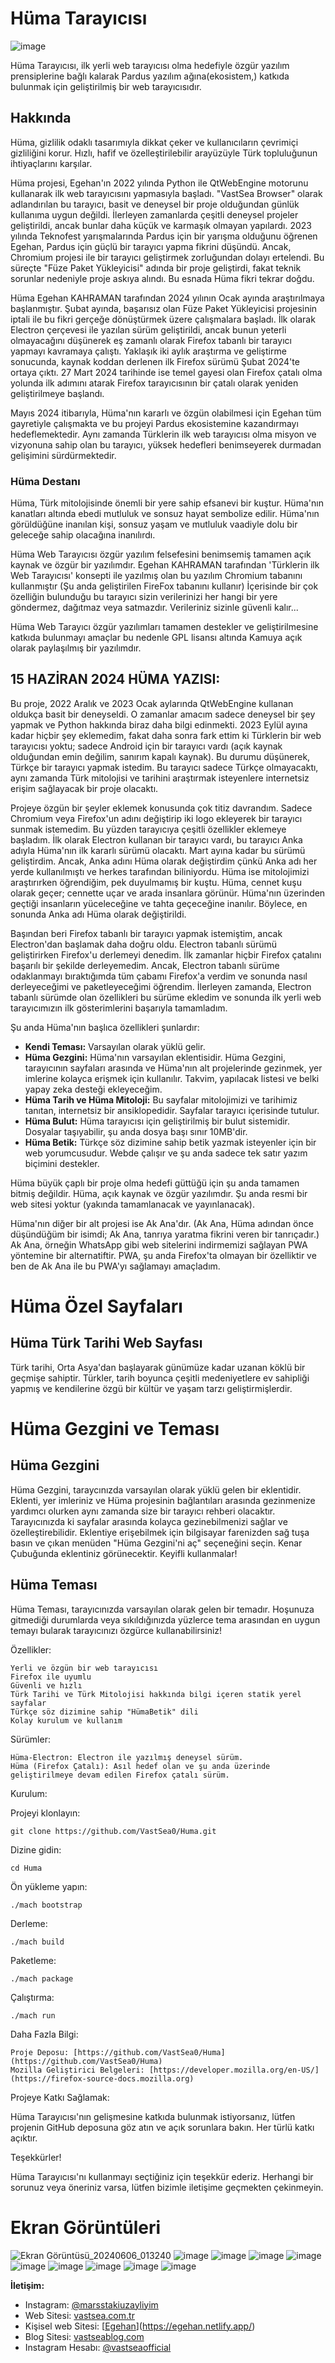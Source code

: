 # Hüma Tarayıcısı
![image](https://github.com/VastSea0/Huma/assets/144556903/13e56ba3-2023-4581-a2c8-0c88fdbb78fd)

Hüma Tarayıcısı, ilk yerli web tarayıcısı olma hedefiyle özgür yazılım prensiplerine bağlı kalarak Pardus yazılım ağına(ekosistem,) katkıda bulunmak için geliştirilmiş bir web tarayıcısıdır.

## Hakkında

Hüma, gizlilik odaklı tasarımıyla dikkat çeker ve kullanıcıların çevrimiçi gizliliğini korur. Hızlı, hafif ve özelleştirilebilir arayüzüyle Türk topluluğunun ihtiyaçlarını karşılar.

Hüma projesi, Egehan'ın 2022 yılında Python ile QtWebEngine motorunu kullanarak ilk web tarayıcısını yapmasıyla başladı. "VastSea Browser" olarak adlandırılan bu tarayıcı, basit ve deneysel bir proje olduğundan günlük kullanıma uygun değildi. İlerleyen zamanlarda çeşitli deneysel projeler geliştirildi, ancak bunlar daha küçük ve karmaşık olmayan yapılardı. 2023 yılında Teknofest yarışmalarında Pardus için bir yarışma olduğunu öğrenen Egehan, Pardus için güçlü bir tarayıcı yapma fikrini düşündü. Ancak, Chromium projesi ile bir tarayıcı geliştirmek zorluğundan dolayı ertelendi. Bu süreçte "Füze Paket Yükleyicisi" adında bir proje geliştirdi, fakat teknik sorunlar nedeniyle proje askıya alındı. Bu esnada Hüma fikri tekrar doğdu.

Hüma Egehan KAHRAMAN tarafından 2024 yılının Ocak ayında araştırılmaya başlanmıştır. Şubat ayında, başarısız olan Füze Paket Yükleyicisi projesinin iptali ile bu fikri gerçeğe dönüştürmek üzere çalışmalara başladı. İlk olarak Electron çerçevesi ile yazılan sürüm geliştirildi, ancak bunun yeterli olmayacağını düşünerek eş zamanlı olarak Firefox tabanlı bir tarayıcı yapmayı kavramaya çalıştı. Yaklaşık iki aylık araştırma ve geliştirme sonucunda, kaynak koddan derlenen ilk Firefox sürümü Şubat 2024'te ortaya çıktı. 27 Mart 2024 tarihinde ise temel gayesi olan Firefox çatalı olma yolunda ilk adımını atarak Firefox tarayıcısının bir çatalı olarak yeniden geliştirilmeye başlandı.

Mayıs 2024 itibarıyla, Hüma'nın kararlı ve özgün olabilmesi için Egehan tüm gayretiyle çalışmakta ve bu projeyi Pardus ekosistemine kazandırmayı hedeflemektedir. Aynı zamanda Türklerin ilk web tarayıcısı olma misyon ve vizyonuna sahip olan bu tarayıcı, yüksek hedefleri benimseyerek durmadan gelişimini sürdürmektedir.

### Hüma Destanı
Hüma, Türk mitolojisinde önemli bir yere sahip efsanevi bir kuştur. Hüma'nın kanatları altında ebedi mutluluk ve sonsuz hayat sembolize edilir. Hüma'nın görüldüğüne inanılan kişi, sonsuz yaşam ve mutluluk vaadiyle dolu bir geleceğe sahip olacağına inanılırdı.

Hüma Web Tarayıcısı özgür yazılım felsefesini benimsemiş tamamen açık kaynak ve özgür bir yazılımdır. Egehan KAHRAMAN tarafından 'Türklerin ilk Web Tarayıcısı' konsepti ile yazılmış olan bu yazılım Chromium tabanını kullanmıştır (Şu anda geliştirilen FireFox tabanını kullanır) İçerisinde bir çok özelliğin bulunduğu bu tarayıcı sizin verilerinizi her hangi bir yere göndermez, dağıtmaz veya satmazdır. Verileriniz sizinle güvenli kalır...

Hüma Web Tarayıcı özgür yazılımları tamamen destekler ve geliştirilmesine katkıda bulunmayı amaçlar bu nedenle GPL lisansı altında Kamuya açık olarak paylaşılmış bir yazılımdır.
## 15 HAZİRAN 2024 HÜMA YAZISI:
Bu proje, 2022 Aralık ve 2023 Ocak aylarında QtWebEngine kullanan oldukça basit bir deneyseldi. O zamanlar amacım sadece deneysel bir şey yapmak ve Python hakkında biraz daha bilgi edinmekti. 2023 Eylül ayına kadar hiçbir şey eklemedim, fakat daha sonra fark ettim ki Türklerin bir web tarayıcısı yoktu; sadece Android için bir tarayıcı vardı (açık kaynak olduğundan emin değilim, sanırım kapalı kaynak). Bu durumu düşünerek, Türkçe bir tarayıcı yapmak istedim. Bu tarayıcı sadece Türkçe olmayacaktı, aynı zamanda Türk mitolojisi ve tarihini araştırmak isteyenlere internetsiz erişim sağlayacak bir proje olacaktı.

Projeye özgün bir şeyler eklemek konusunda çok titiz davrandım. Sadece Chromium veya Firefox'un adını değiştirip iki logo ekleyerek bir tarayıcı sunmak istemedim. Bu yüzden tarayıcıya çeşitli özellikler eklemeye başladım. İlk olarak Electron kullanan bir tarayıcı vardı, bu tarayıcı Anka adıyla Hüma'nın ilk kararlı sürümü olacaktı. Mart ayına kadar bu sürümü geliştirdim. Ancak, Anka adını Hüma olarak değiştirdim çünkü Anka adı her yerde kullanılmıştı ve herkes tarafından biliniyordu. Hüma ise mitolojimizi araştırırken öğrendiğim, pek duyulmamış bir kuştu. Hüma, cennet kuşu olarak geçer; cennette uçar ve arada insanlara görünür. Hüma'nın üzerinden geçtiği insanların yüceleceğine ve tahta geçeceğine inanılır. Böylece, en sonunda Anka adı Hüma olarak değiştirildi.

Başından beri Firefox tabanlı bir tarayıcı yapmak istemiştim, ancak Electron'dan başlamak daha doğru oldu. Electron tabanlı sürümü geliştirirken Firefox'u derlemeyi denedim. İlk zamanlar hiçbir Firefox çatalını başarılı bir şekilde derleyemedim. Ancak, Electron tabanlı sürüme odaklanmayı bıraktığımda tüm çabamı Firefox'a verdim ve sonunda nasıl derleyeceğimi ve paketleyeceğimi öğrendim. İlerleyen zamanda, Electron tabanlı sürümde olan özellikleri bu sürüme ekledim ve sonunda ilk yerli web tarayıcımızın ilk gösterimlerini başarıyla tamamladım.

Şu anda Hüma'nın başlıca özellikleri şunlardır:
- **Kendi Teması:** Varsayılan olarak yüklü gelir.
- **Hüma Gezgini:** Hüma'nın varsayılan eklentisidir. Hüma Gezgini, tarayıcının sayfaları arasında ve Hüma'nın alt projelerinde gezinmek, yer imlerine kolayca erişmek için kullanılır. Takvim, yapılacak listesi ve belki yapay zeka desteği ekleyeceğim.
- **Hüma Tarih ve Hüma Mitoloji:** Bu sayfalar mitolojimizi ve tarihimiz tanıtan, internetsiz bir ansiklopedidir. Sayfalar tarayıcı içerisinde tutulur.
- **Hüma Bulut:** Hüma tarayıcısı için geliştirilmiş bir bulut sistemidir. Dosyalar taşıyabilir, şu anda dosya başı sınır 10MB'dir.
- **Hüma Betik:** Türkçe söz dizimine sahip betik yazmak isteyenler için bir web yorumcusudur. Webde çalışır ve şu anda sadece tek satır yazım biçimini destekler.

Hüma büyük çaplı bir proje olma hedefi güttüğü için şu anda tamamen bitmiş değildir. Hüma, açık kaynak ve özgür yazılımdır. Şu anda resmi bir web sitesi yoktur (yakında tamamlanacak ve yayınlanacak).

Hüma'nın diğer bir alt projesi ise Ak Ana'dır. (Ak Ana, Hüma adından önce düşündüğüm bir isimdi; Ak Ana, tanrıya yaratma fikrini veren bir tanrıçadır.) Ak Ana, örneğin WhatsApp gibi web sitelerini indirmemizi sağlayan PWA yöntemine bir alternatiftir. PWA, şu anda Firefox'ta olmayan bir özelliktir ve ben de Ak Ana ile bu PWA'yı sağlamayı amaçladım.

# Hüma Özel Sayfaları
## Hüma Türk Tarihi Web Sayfası
Türk tarihi, Orta Asya'dan başlayarak günümüze kadar uzanan köklü bir geçmişe sahiptir. Türkler, tarih boyunca çeşitli medeniyetlere ev sahipliği yapmış ve kendilerine özgü bir kültür ve yaşam tarzı geliştirmişlerdir.

# Hüma Gezgini ve Teması
## Hüma Gezgini

Hüma Gezgini, taraycınızda varsayılan olarak yüklü gelen bir eklentidir. Eklenti, yer imleriniz ve Hüma projesinin bağlantıları arasında gezinmenize yardımcı olurken aynı zamanda size bir tarayıcı rehberi olacaktır. Tarayıcınızda ki sayfalar arasında kolayca gezinebilmenizi sağlar ve özelleştirebilidir. Eklentiye erişebilmek için bilgisayar farenizden sağ tuşa basın ve çıkan menüden "Hüma Gezgini'ni aç" seçeneğini seçin. Kenar Çubuğunda eklentiniz görünecektir. Keyifli kullanmalar!

## Hüma Teması

Hüma Teması, tarayıcınızda varsayılan olarak gelen bir temadır. Hoşunuza gitmediği durumlarda veya sıkıldığınızda yüzlerce tema arasından en uygun temayı bularak tarayıcınızı özgürce kullanabilirsiniz!

Özellikler:

    Yerli ve özgün bir web tarayıcısı
    Firefox ile uyumlu
    Güvenli ve hızlı
    Türk Tarihi ve Türk Mitolojisi hakkında bilgi içeren statik yerel sayfalar
    Türkçe söz dizimine sahip "HümaBetik" dili
    Kolay kurulum ve kullanım

Sürümler:

    Hüma-Electron: Electron ile yazılmış deneysel sürüm.
    Hüma (Firefox Çatalı): Asıl hedef olan ve şu anda üzerinde geliştirilmeye devam edilen Firefox çatalı sürüm.

Kurulum:

Projeyi klonlayın:

    git clone https://github.com/VastSea0/Huma.git

Dizine gidin:

    cd Huma

Ön yükleme yapın:

    ./mach bootstrap

Derleme:

    ./mach build

Paketleme:

    ./mach package

Çalıştırma:

    ./mach run

Daha Fazla Bilgi:

    Proje Deposu: [https://github.com/VastSea0/Huma](https://github.com/VastSea0/Huma)
    Mozilla Geliştirici Belgeleri: [https://developer.mozilla.org/en-US/](https://firefox-source-docs.mozilla.org)
    
Projeye Katkı Sağlamak:

Hüma Tarayıcısı'nın gelişmesine katkıda bulunmak istiyorsanız, lütfen projenin GitHub deposuna göz atın ve açık sorunlara bakın. Her türlü katkı açıktır.

Teşekkürler!

Hüma Tarayıcısı'nı kullanmayı seçtiğiniz için teşekkür ederiz. Herhangi bir sorunuz veya öneriniz varsa, lütfen bizimle iletişime geçmekten çekinmeyin.

# Ekran Görüntüleri

![Ekran Görüntüsü_20240606_013240](https://github.com/VastSea0/Huma/assets/144556903/da9d0e43-a203-49f1-bfe7-b05fe462f669)
![image](https://github.com/VastSea0/Huma/assets/144556903/517245a7-d9a0-4efe-93ae-2d6a0c509126)
![image](https://github.com/VastSea0/Huma/assets/144556903/c9e96df5-c06f-413c-8659-880c8c8323b2)
![image](https://github.com/VastSea0/Huma/assets/144556903/7d36524b-cf12-4136-9ea4-3064923d2ec8)
![image](https://github.com/VastSea0/Huma/assets/144556903/8b557b31-84f5-4cbb-89be-6aaf30a359f0)
![image](https://github.com/VastSea0/Huma/assets/144556903/686ea2cb-4cb3-49f2-894f-e82c663ddcda)
![image](https://github.com/VastSea0/Huma/assets/144556903/2899af51-c05b-43a7-bbd1-fa73e239abd8)
![image](https://github.com/VastSea0/Huma/assets/144556903/6e774006-e589-4e76-9e62-86d1f7f7be59)
![image](https://github.com/VastSea0/Huma/assets/144556903/82fa8f29-308a-468f-a7f2-f926762434d1)
![image](https://github.com/VastSea0/Huma/assets/144556903/8ad01ec5-ff94-42af-a7da-06d7e804543f)
 


**İletişim:** 
- Instagram: [@marsstakiuzayliyim](https://www.instagram.com/marsstakiuzayliyim/)
- Web Sitesi: [vastsea.com.tr](https://vastsea.com.tr)
- Kişisel web Sitesi: [[Egehan](https://vastsea.com.tr)](https://egehan.netlify.app/)
- Blog Sitesi: [vastseablog.com](https://vastseablog.com)
- Instagram Hesabı: [@vastseaofficial](https://www.instagram.com/vastseaofficial/)

 

